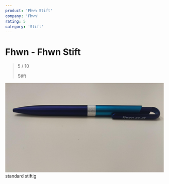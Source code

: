 ```yaml
---
product: 'Fhwn Stift'
company: 'Fhwn'
rating: 5
category: 'Stift'
---
```


# Fhwn - Fhwn Stift
>
> 5 / 10
>
> Stift

![Fhwn Stift](./assets/fhwn-fhwn-stift-624dd7d6-68fa-4123-bad9-1f0117b01359.jpg)
standard stiftig
